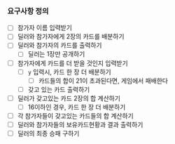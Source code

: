 ### 요구사항 정의
- [ ] 참가자 이름 입력받기
- [ ] 딜러와 참가자에게 2장의 카드를 배분하기
- [ ] 딜러와 참가자의 카드를 출력하기
    - [ ] 딜러는 1장만 공개하기
- [ ] 참가자에게 카드를 더 받을 것인지 입력받기
    - [ ] `y` 입력시, 카드 한 장 더 배분하기
        - [ ] 카드들의 합이 21이 초과된다면, 게임에서 패배한다
    - [ ] 갖고 있는 카드 출력하기
- [ ] 딜러가 갖고있는 카드 2장의 합 계산하기
    - [ ] 16이하인 경우, 카드 한 장 더 배분하기
- [ ] 각 참가자들이 갖고있는 카드들의 합 계산하기
- [ ] 딜러와 참가자들의 보유카드현황과 결과 출력하기
- [ ] 딜러의 최종 승패 구하기